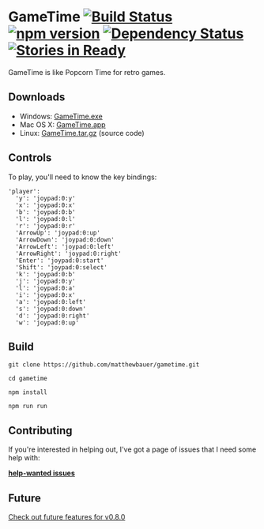 # GameTime [![Build Status](https://travis-ci.org/matthewbauer/gametime.svg?branch=master)](https://travis-ci.org/matthewbauer/gametime) [![npm version](http://img.shields.io/npm/v/gametime.svg)](https://npmjs.org/package/gametime) [![Dependency Status](https://david-dm.org/matthewbauer/gametime.svg)](https://david-dm.org/matthewbauer/gametime) [![Stories in Ready](https://badge.waffle.io/matthewbauer/gametime.png?label=ready&title=Ready)](https://waffle.io/matthewbauer/gametime)

GameTime is like Popcorn Time for retro games.

## Downloads
* Windows: [GameTime.exe](https://github.com/matthewbauer/gametime/releases/download/v0.7.5/GameTime.exe.zip)
* Mac OS X: [GameTime.app](https://github.com/matthewbauer/gametime/releases/download/v0.7.5/GameTime.app.zip)
* Linux: [GameTime.tar.gz](https://github.com/matthewbauer/gametime/archive/v0.7.5.tar.gz) (source code)

## Controls

To play, you'll need to know the key bindings:

```
'player':
  'y': 'joypad:0:y'
  'x': 'joypad:0:x'
  'b': 'joypad:0:b'
  'l': 'joypad:0:l'
  'r': 'joypad:0:r'
  'ArrowUp': 'joypad:0:up'
  'ArrowDown': 'joypad:0:down'
  'ArrowLeft': 'joypad:0:left'
  'ArrowRight': 'joypad:0:right'
  'Enter': 'joypad:0:start'
  'Shift': 'joypad:0:select'
  'k': 'joypad:0:b'
  'j': 'joypad:0:y'
  'l': 'joypad:0:a'
  'i': 'joypad:0:x'
  'a': 'joypad:0:left'
  's': 'joypad:0:down'
  'd': 'joypad:0:right'
  'w': 'joypad:0:up'
```

## Build
`git clone https://github.com/matthewbauer/gametime.git`

`cd gametime`

`npm install`

`npm run run`

## Contributing
If you're interested in helping out, I've got a page of issues that I need some help with:

**[help-wanted issues](https://github.com/matthewbauer/gametime/labels/help%20wanted)**

## Future

[Check out future features for v0.8.0](https://github.com/matthewbauer/gametime/milestones/0.8.0)
